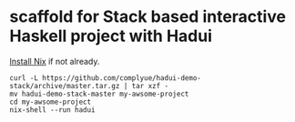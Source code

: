 # scaffold for Stack based interactive Haskell project with Hadui

[Install Nix](https://github.com/complyue/hadui/wiki/InstallNix) if not
already.

```shell
curl -L https://github.com/complyue/hadui-demo-stack/archive/master.tar.gz | tar xzf -
mv hadui-demo-stack-master my-awsome-project
cd my-awsome-project
nix-shell --run hadui
```
